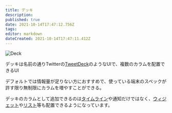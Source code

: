 ```yaml
---
title: デッキ
description: 
published: true
date: 2021-10-14T17:47:12.756Z
tags: 
editor: markdown
dateCreated: 2021-10-14T17:47:11.412Z
---
```


![Deck](/ja_jp/function/ui_/deck/screenshot_from_2020-11-19_16-32-53.png)

デッキは名前の通りTwitterの[TweetDeck](https://tweetdeck.twitter.com/)のようなUIで、複数のカラムを配置できるUI

デフォルトでは情報量が足りない方におすすめで、使っている端末のスペックが許す限り無制限にカラムを増やすことができる。

デッキのカラムとして追加できるのは[タイムライン](/ja/function/tl)や通知だけではなく、[ウィジェット](/ja/function/widget)や[リスト](/ja/function/list)等も配置できるようになっています。